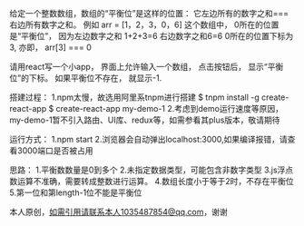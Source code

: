 给定一个整数数组，数组的“平衡位”是这样的位置： 它左边所有的数字之和===右边所有数字之和。
例如
arr = [1，2，3，0，6] 
这个数组中， 0所在的位置是“平衡位”， 因为左边数字之和 1+2+3=6
右边数字之和6=6
0所在的位置下标为3, 亦即， arr[3] === 0

请用react写一个小app， 界面上允许输入一个数组， 点击按钮后， 显示“平衡位”的下标。
如果平衡位不存在， 就显示-1.

搭建过程：
1.npm太慢，故选用阿里系tnpm进行搭建
$ tnpm install -g create-react-app
$ create-react-app my-demo-1
2.考虑到demo运行速度等原因，my-demo-1暂不引入路由、UI库、redux等，如需参看其plus版本，敬请期待

运行方式：
1.npm start
2.浏览器会自动弹出localhost:3000,如果编译报错，请查看3000端口是否被占用

思路：
1.平衡数数量是0到多个
2.未指定数据类型，可能包含非数字类型
3.js浮点数运算不准确，需要转成整数进行运算。
4.数组长度小于等于2时，不存在平衡位
5.第一位和第length-1位不能是平衡位

本人原创，如需引用请联系本人1035487854@qq.com，谢谢
